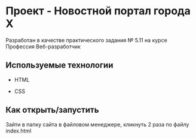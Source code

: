 # Проект -  Новостной портал города Х

Разработан в качестве практического задания № 5.11 на курсе Профессия Веб-разработчик

## Используемые технологии

* HTML

* CSS 

## Как открыть/запустить

Зайти в папку сайта в файловом менеджере, кликнуть 2 раза по файлу index.html